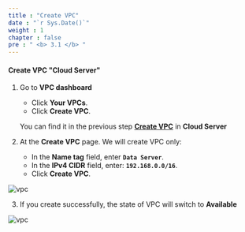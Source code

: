 ```yaml
---
title : "Create VPC"
date : "`r Sys.Date()`"
weight : 1
chapter : false
pre : " <b> 3.1 </b> "
---
```



#### Create VPC "Cloud Server"
1. Go to **VPC dashboard**
   + Click **Your VPCs**.
   + Click **Create VPC**.
   
   You can find it in the previous step [**Create VPC**](/2-CloudServer/2.1-createvpc) in **Cloud Server**

2. At the **Create VPC** page. We will create VPC only:
   + In the **Name tag** field, enter **`Data Server`**.
   + In the **IPv4 CIDR** field, enter: **`192.168.0.0/16`**.
   + Click **Create VPC**.

![vpc](/aws-fcj-ws/ws1/images/3.dataserver/vpc-01.png)


3. If you create successfully, the state of VPC will switch to **Available**

![vpc](/aws-fcj-ws/ws1/images/3.dataserver/vpc-02.png)

